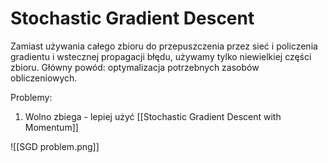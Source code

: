 # Stochastic Gradient Descent

Zamiast używania całego zbioru do przepuszczenia przez sieć i policzenia gradientu i wstecznej propagacji błędu, używamy tylko niewielkiej części zbioru. Główny powód: optymalizacja potrzebnych zasobów obliczeniowych.  

Problemy:

1. Wolno zbiega - lepiej użyć [[Stochastic Gradient Descent with Momentum]]

![[SGD problem.png]]

